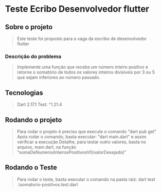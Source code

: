 # Teste Ecribo Desenvolvedor flutter 

## Sobre o projeto
> Este teste foi proposto para a vaga da escribo de desenvolvedor flutter

### Descrição do problema
> Implemente uma função que receba um número inteiro positivo e retorne o somatório de todos os valores inteiros divisíveis por 3 ou 5 que sejam inferiores ao número passado.
## Tecnologias 
> Dart 2.17.1
> Test: ^1.21.4

## Rodando o projeto
> Para rodar o projeto é preciso que execute o comando "dart pub get"
> Após rodar o comando, basta executar: "dart main.dart" e assim verificar a execução
> Detalhe, para testar outro valores, basta no arquivo, main.dart, na função "somaDeNumerosInteirosPositivosV0(valorDesejado)" 

## Rodando o Teste
> Para rodar o teste, basta executar o comando na pasta raíz:
> dart test .\somatorio-positivos.test.dart